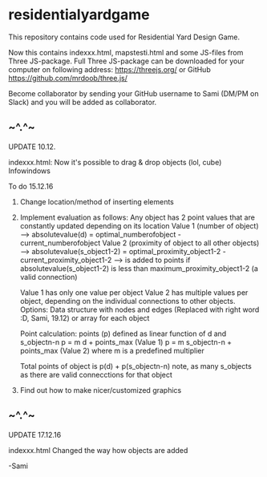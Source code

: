 # residentialyardgame

This repository contains code used for Residential Yard Design Game.

Now this contains indexxx.html, mapstesti.html and some JS-files from Three JS-package. Full Three JS-package can be downloaded for your computer on following address: https://threejs.org/ or GitHub https://github.com/mrdoob/three.js/

Become collaborator by sending your GitHub username to Sami (DM/PM on Slack) and you will be added as collaborator.


~^.^~
-----------
UPDATE 10.12.

indexxx.html:
Now it's possible to drag & drop objects (lol, cube)
Infowindows


To do 15.12.16

1. Change location/method of inserting elements
2. Implement evaluation as follows:
      Any object has 2 point values that are constantly updated depending on its location
      Value 1 (number of object) --> absolutevalue(d) = optimal_numberofobject - current_numberofobject
      Value 2 (proximity of object to all other objects) --> absolutevalue(s_object1-2) = optimal_proximity_object1-2 - current_proximity_object1-2 --> is added to points if absolutevalue(s_object1-2) is less than maximum_proximity_object1-2 (a valid connection)
      
      Value 1 has only one value per object
      Value 2 has multiple values per object, depending on the individual connections to other objects.
          Options: Data structure with nodes and edges (Replaced with right word :D, Sami, 19.12) or array for each object
          
      Point calculation: points (p) defined as linear function of d and s_objectn-n
      p = m d + points_max (Value 1)
      p = m s_objectn-n + points_max (Value 2)
      where m is a predefined multiplier
      
      Total points of object is p(d) + p(s_objectn-n) note, as many s_objects as there are valid connecctions for that object
        
  3. Find out how to make nicer/customized graphics
  
  
  ~^.^~
  ---
  UPDATE 17.12.16

  indexxx.html
  Changed the way how objects are added

  -Sami

